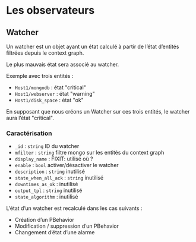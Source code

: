 # Les observateurs

## Watcher

Un watcher est un objet ayant un état calculé à partir de l’état d’entités filtrées depuis le context graph.

Le plus mauvais état sera associé au watcher.

Exemple avec trois entités :

 * `Host1/mongodb` : état "critical"
 * `Host1/webserver` : état "warning"
 * `Host1/disk_space` : état "ok"

En supposant que nous créons un Watcher sur ces trois entités, le watcher aura l’état "critical".

### Caractérisation

 * `_id` : `string` ID du watcher
 * `mfilter` : `string` filtre mongo sur les entités du context graph
 * `display_name` : FIXIT: utilisé où ?
 * `enable` : `bool` activer/désactiver le watcher
 * `description` : `string` inutilisé
 * `state_when_all_ack` : `string` inutilisé
 * `downtimes_as_ok` : inutilisé
 * `output_tpl` : `string` inutilisé
 * `state_algorithm` : inutilisé

L’état d’un watcher est recalculé dans les cas suivants :

 * Création d’un PBehavior
 * Modification / suppression d’un PBehavior
 * Changement d’état d’une alarme
